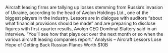 Aircraft leasing firms are tallying up losses stemming from Russia’s invasion of Ukraine, according to the head of Avolon Holdings Ltd., one of the biggest players in the industry.
Lessors are in dialogue with auditors “about what financial provisions should be made” and are preparing to disclose figures with first-quarter results, Avolon CEO Domhnal Slattery said in an interview. “You’ll see how that plays out over the next month or so when the various aircraft leasing companies report.”
Analysis – Aircraft Lessors Lose Hope of Getting Back Russian Planes Worth $10B
